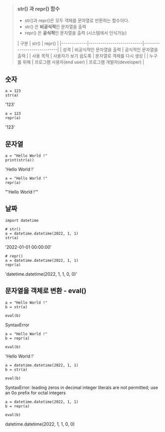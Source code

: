 > ### **str() 과 repr() 함수**
> - str()과 repr()은 모두 객체를 문자열로 반환하는 함수이다.
> - str() 은 **비공식적**인 문자열을 출력
> - repr() 은 **공식적**인 문자열을 출력 (시스템에서 인식가능)
>
> | 구분        | str()                     | repr()                     |
|-------------|---------------------------|----------------------------|
| 성격        | 비공식적인 문자열을 출력  | 공식적인 문자열을 출력     |
| 사용 목적   | 사용자가 보기 쉽도록      | 문자열로 객체를 다시 생성  |
| 누구를 위해 | 프로그램 사용자(end user) | 프로그램 개발자(developer) |

## 숫자
~~~
a = 123
str(a)
~~~
'123'
~~~
a = 123
repr(a)
~~~
'123'

## 문자열
~~~
a = "Hello World !"
print(str(a))
~~~
'Hello World !'
~~~
a = "Hello World !"
repr(a)
~~~
"'Hello World !'"

## 날짜

~~~
import datetime
~~~
~~~
# str()
a = datetime.datetime(2022, 1, 1)
str(a)
~~~
'2022-01-01 00:00:00'
~~~
# repr()
a = datetime.datetime(2022, 1, 1)
repr(a)
~~~
'datetime.datetime(2022, 1, 1, 0, 0)'

## 문자열을 객체로 변환 - eval()

~~~
a = "Hello World !"
b = str(a)
~~~
~~~
eval(b)
~~~
SyntaxError

~~~
a = "Hello World !"
b = repr(a)
~~~
~~~
eval(b)
~~~
'Hello World !'

~~~
a = datetime.datetime(2022, 1, 1)
b = str(a)
~~~
~~~
eval(b)
~~~
SyntaxError: leading zeros in decimal integer literals are not permitted; use an 0o prefix for octal integers
~~~
a = datetime.datetime(2022, 1, 1)
b = repr(a)
~~~
~~~
eval(b)
~~~
datetime.datetime(2022, 1, 1, 0, 0)

